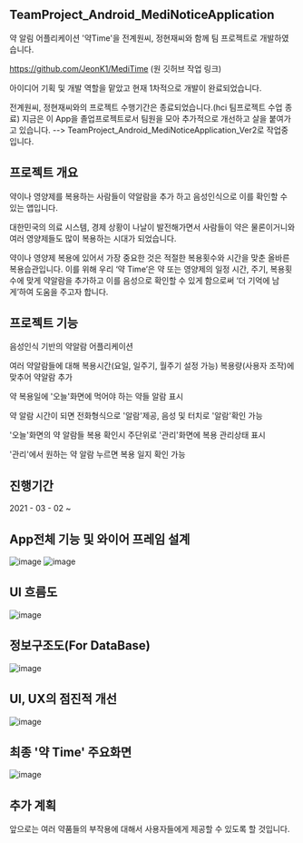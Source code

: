 ## TeamProject_Android_MediNoticeApplication
약 알림 어플리케이션 '약Time'을 전계원씨, 정현재씨와 함께 팀 프로젝트로 개발하였습니다.

https://github.com/JeonK1/MediTime
(원 깃허브 작업 링크)

아이디어 기획 및 개발 역할을 맡았고 현재 1차적으로 개발이 완료되었습니다.

전계원씨, 정현재씨와의 프로젝트 수행기간은 종료되었습니다.(hci 팀프로젝트 수업 종료)
지금은 이 App을 졸업프로젝트로서 팀원을 모아 추가적으로 개선하고 살을 붙여가고 있습니다. --> TeamProject_Android_MediNoticeApplication_Ver2로 작업중입니다.


## 프로젝트 개요

약이나 영양제를 복용하는 사람들이 약알람을 추가 하고 음성인식으로 이를 확인할 수 있는 앱입니다.

대한민국의 의료 시스템, 경제 상황이 나날이 발전해가면서 사람들이 약은 물론이거니와 여러 영양제들도 많이 복용하는 시대가 되었습니다.

약이나 영양제 복용에 있어서 가장 중요한 것은 적절한 복용횟수와 시간을 맞춘 올바른 복용습관입니다. 이를 위해 우리 ‘약 Time’은 약 또는 영양제의 일정 시간, 주기, 복용횟수에 맞게 약알람을 추가하고 이를 음성으로 확인할 수 있게 함으로써 ‘더 기억에 남게’하여 도움을 주고자 합니다.

## 프로젝트 기능

음성인식 기반의 약알람 어플리케이션

여러 약알람들에 대해 복용시간(요일, 일주기, 월주기 설정 가능) 복용량(사용자 조작)에 맞추어 약알람 추가

약 복용일에 '오늘'화면에 먹어야 하는 약들 알람 표시

약 알람 시간이 되면 전화형식으로 '알람'제공, 음성 및 터치로 '알람'확인 가능

'오늘'화면의 약 알람들 복용 확인시 주단위로 '관리'화면에 복용 관리상태 표시

'관리'에서 원하는 약 알람 누르면 복용 일지 확인 가능


## 진행기간

2021 - 03 - 02 ~ 


## App전체 기능 및 와이어 프레임 설계

![image](https://user-images.githubusercontent.com/44837403/123016987-bc5c7400-d406-11eb-819b-192c9089cc17.png)
![image](https://user-images.githubusercontent.com/44837403/123017002-c3838200-d406-11eb-83f1-fc3e33d8f650.png)

## UI 흐름도 

![image](https://user-images.githubusercontent.com/44837403/122748953-bad86200-d2c7-11eb-974d-896d2c3cc3f7.png)

## 정보구조도(For DataBase)

![image](https://user-images.githubusercontent.com/44837403/123017268-32f97180-d407-11eb-8dd1-b74200ef7378.png)


## UI, UX의 점진적 개선

![image](https://user-images.githubusercontent.com/44837403/122749119-eb200080-d2c7-11eb-861f-d3ce3a9f58a9.png)

## 최종 '약 Time' 주요화면

![image](https://user-images.githubusercontent.com/44837403/122749979-ead43500-d2c8-11eb-9419-0e508f12ee4e.png)



## 추가 계획

앞으로는 여러 약품들의 부작용에 대해서 사용자들에게 제공할 수 있도록 할 것입니다.


